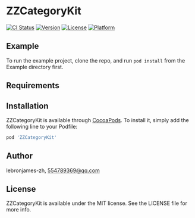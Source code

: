 # ZZCategoryKit

[![CI Status](https://img.shields.io/travis/lebronjames-zh/ZZCategoryKit.svg?style=flat)](https://travis-ci.org/lebronjames-zh/ZZCategoryKit)
[![Version](https://img.shields.io/cocoapods/v/ZZCategoryKit.svg?style=flat)](https://cocoapods.org/pods/ZZCategoryKit)
[![License](https://img.shields.io/cocoapods/l/ZZCategoryKit.svg?style=flat)](https://cocoapods.org/pods/ZZCategoryKit)
[![Platform](https://img.shields.io/cocoapods/p/ZZCategoryKit.svg?style=flat)](https://cocoapods.org/pods/ZZCategoryKit)

## Example

To run the example project, clone the repo, and run `pod install` from the Example directory first.

## Requirements

## Installation

ZZCategoryKit is available through [CocoaPods](https://cocoapods.org). To install
it, simply add the following line to your Podfile:

```ruby
pod 'ZZCategoryKit'
```

## Author

lebronjames-zh, 554789369@qq.com

## License

ZZCategoryKit is available under the MIT license. See the LICENSE file for more info.
